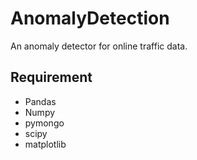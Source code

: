 # AnomalyDetection
An anomaly detector for online traffic data.

## Requirement
- Pandas
- Numpy
- pymongo
- scipy
- matplotlib
